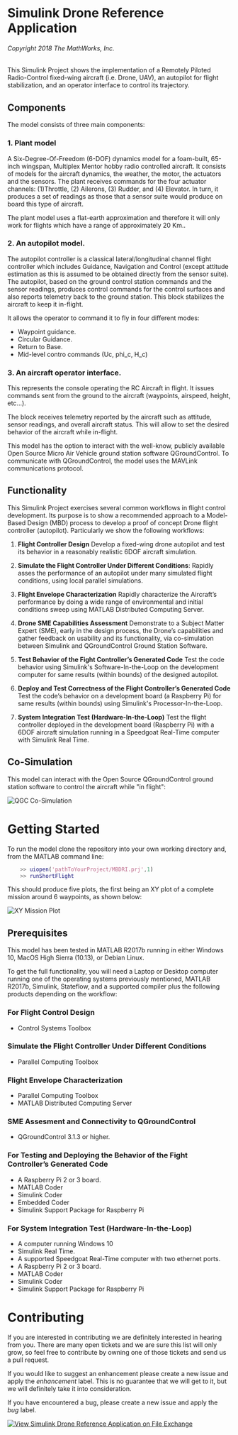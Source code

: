 # Simulink Drone Reference Application
###### Copyright 2018 The MathWorks, Inc.

This Simulink Project shows the implementation of a Remotely Piloted Radio-Control fixed-wing aircraft (i.e. Drone, UAV), an autopilot for flight stabilization, and an operator interface to control its trajectory. 

## Components

The model consists of three main components:

### 1. Plant model

A Six-Degree-Of-Freedom (6-DOF) dynamics model for a foam-built, 65-inch wingspan, Multiplex Mentor hobby radio controlled aircraft. It consists of models for the aircraft dynamics, the weather, the motor, the actuators and the sensors. The plant receives commands for the four actuator channels: (1)Throttle, (2) Ailerons, (3) Rudder, and (4) Elevator. In turn, it produces a set of readings as those that a sensor suite would produce on board this type of aircraft.

The plant model uses a flat-earth approximation and therefore it will only work for flights which have a range of approximately 20 Km..

### 2. An autopilot model.

The autopilot controller is a classical lateral/longitudinal channel flight controller which includes Guidance, Navigation and Control (except attitude estimation as this is assumed to be obtained directly from the sensor suite). The autopilot, based on the ground control station commands and the sensor readings, produces control commands for the control surfaces and also reports telemetry back to the ground station. This block stabilizes the aircraft to keep it in-flight.

It allows the operator to command it to fly in four different modes:

- Waypoint guidance.
- Circular Guidance.
- Return to Base.
- Mid-level contro commands (Uc, phi_c, H_c)


### 3. An aircraft operator interface.

This represents the console operating the RC Aircraft in flight. It issues commands sent from the ground to the aircraft (waypoints, airspeed, height, etc...).

The block receives telemetry reported by the aircraft such as attitude, sensor readings, and overall aircraft status. This will allow to set the desired behavior of the aircraft while in-flight.

This model has the option to interact with the well-know, publicly available Open Source Micro Air Vehicle ground station software  QGroundControl. To communicate with QGroundControl, the model uses the MAVLink communications protocol.

## Functionality

This Simulink Project  exercises several common workflows in flight control development. Its purpose is to show a recommended approach to a Model-Based Design (MBD) process to develop a proof of concept Drone flight controller (autopilot). Particularly we show the following workflows:

1. **Flight Controller Design** Develop a fixed-wing drone autopilot and test its behavior in a reasonably realistic 6DOF aircraft simulation.

2. **Simulate the Flight Controller Under Different Conditions**: Rapidly asses the performance of an autopilot under many simulated flight conditions, using local parallel simulations.

3. **Flight Envelope Characterization** Rapidly characterize the Aircraft’s performance by doing a wide range of environmental and initial conditions sweep using MATLAB Distributed Computing Server.

4. **Drone SME Capabilities Assessment** Demonstrate to a Subject Matter Expert (SME), early in the design process, the Drone’s capabilities and gather feedback on usability and its functionality, via co-simulation between Simulink and QGroundControl Ground Station Software.

5. **Test Behavior of the Fight Controller’s Generated Code** Test the code behavior using Simulink's Software-In-the-Loop on the development computer for same results (within bounds) of the designed autopilot.

6. **Deploy and Test Correctness of the Flight Controller’s Generated Code** Test the code’s behavior on a development board (a Raspberry Pi) for same results (within bounds) using Simulink's Processor-In-the-Loop.

7. **System Integration Test (Hardware-In-the-Loop)** Test the flight controller deployed in the development board (Raspberry Pi) with a 6DOF aircraft simulation running in a Speedgoat Real-Time computer with Simulink Real Time.

## Co-Simulation
This model can interact with the Open Source QGroundControl ground station software to control the aircraft while "in flight":

![QGC Co-Simulation](./documentation/images/cosim_overview.png)

# Getting Started

To run the model clone the repository into your own working directory and, from the MATLAB command line:

```matlab
    >> uiopen('pathToYourProject/MBDRI.prj',1)
    >> runShortFlight
```
This should produce five plots, the first being an XY plot of a complete mission around 6 waypoints, as shown below:

![XY Mission Plot](./documentation/images/runShortFlight_xyPlot.png)

## Prerequisites
This model has been tested in MATLAB R2017b running in either Windows 10, MacOS High Sierra (10.13), or Debian Linux. 


To get the full functionality, you will need a Laptop or Desktop computer running one of the operating systems previously mentioned, MATLAB R2017b, Simulink, Stateflow, and a supported compiler plus the following products depending on the workflow:

### For Flight Control Design

- Control Systems Toolbox

### Simulate the Flight Controller Under Different Conditions

- Parallel Computing Toolbox

### Flight Envelope Characterization

- Parallel Computing Toolbox
- MATLAB Distributed Computing Server

### SME Assesment and Connectivity to QGroundControl

- QGroundControl 3.1.3 or higher.

### For Testing and Deploying the Behavior of the Fight Controller’s Generated Code

- A Raspberry Pi 2 or 3 board.
- MATLAB Coder
- Simulink Coder
- Embedded Coder
- Simulink Support Package for Raspberry Pi

### For System Integration Test (Hardware-In-the-Loop)

- A computer running Windows 10
- Simulink Real Time.
- A supported Speedgoat Real-Time computer with two ethernet ports.
- A Raspberry Pi 2 or 3 board.
- MATLAB Coder
- Simulink Coder
- Simulink Support Package for Raspberry Pi

# Contributing

If you are interested in contributing we are definitely interested in hearing from you. There are many open tickets and we are sure this list will only grow, so feel free to contribute by owning one of those tickets and send us a pull request.

If you would like to suggest an enhancement please create a new issue and apply the _enhancement_ label. This is no guarantee that we will get to it, but we will definitely take it into consideration. 

If you have encountered a bug, please create a new issue and apply the _bug_ label.

[![View Simulink Drone Reference Application on File Exchange](https://www.mathworks.com/matlabcentral/images/matlab-file-exchange.svg)](https://www.mathworks.com/matlabcentral/fileexchange/67625-simulink-drone-reference-application)
